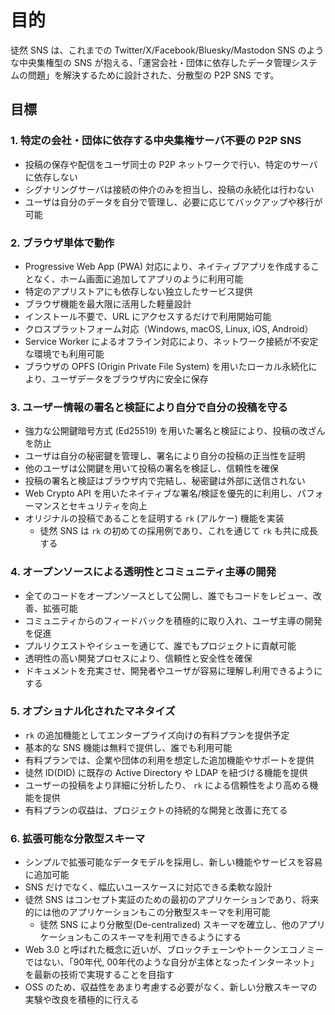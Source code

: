 # 目的

徒然 SNS は、これまでの Twitter/X/Facebook/Bluesky/Mastodon SNS のような中央集権型の SNS が抱える、「運営会社・団体に依存したデータ管理システムの問題」を解決するために設計された、分散型の P2P SNS です。

## 目標

### 1. 特定の会社・団体に依存する中央集権サーバ不要の P2P SNS

- 投稿の保存や配信をユーザ同士の P2P ネットワークで行い、特定のサーバに依存しない
- シグナリングサーバは接続の仲介のみを担当し、投稿の永続化は行わない
- ユーザは自分のデータを自分で管理し、必要に応じてバックアップや移行が可能

### 2. ブラウザ単体で動作

- Progressive Web App (PWA) 対応により、ネイティブアプリを作成することなく、ホーム画面に追加してアプリのように利用可能
- 特定のアプリストアにも依存しない独立したサービス提供
- ブラウザ機能を最大限に活用した軽量設計
- インストール不要で、URL にアクセスするだけで利用開始可能
- クロスプラットフォーム対応（Windows, macOS, Linux, iOS, Android）
- Service Worker によるオフライン対応により、ネットワーク接続が不安定な環境でも利用可能
- ブラウザの OPFS (Origin Private File System) を用いたローカル永続化により、ユーザデータをブラウザ内に安全に保存

### 3. ユーザー情報の署名と検証により自分で自分の投稿を守る

- 強力な公開鍵暗号方式 (Ed25519) を用いた署名と検証により、投稿の改ざんを防止
- ユーザは自分の秘密鍵を管理し、署名により自分の投稿の正当性を証明
- 他のユーザは公開鍵を用いて投稿の署名を検証し、信頼性を確保
- 投稿の署名と検証はブラウザ内で完結し、秘密鍵は外部に送信されない
- Web Crypto API を用いたネイティブな署名/検証を優先的に利用し、パフォーマンスとセキュリティを向上
- オリジナルの投稿であることを証明する `rk` (アルケー) 機能を実装
  - 徒然 SNS は `rk` の初めての採用例であり、これを通じて `rk` も共に成長する

### 4. オープンソースによる透明性とコミュニティ主導の開発

- 全てのコードをオープンソースとして公開し、誰でもコードをレビュー、改善、拡張可能
- コミュニティからのフィードバックを積極的に取り入れ、ユーザ主導の開発を促進
- プルリクエストやイシューを通じて、誰でもプロジェクトに貢献可能
- 透明性の高い開発プロセスにより、信頼性と安全性を確保
- ドキュメントを充実させ、開発者やユーザが容易に理解し利用できるようにする

### 5. オプショナル化されたマネタイズ

- `rk` の追加機能としてエンタープライズ向けの有料プランを提供予定
- 基本的な SNS 機能は無料で提供し、誰でも利用可能
- 有料プランでは、企業や団体の利用を想定した追加機能やサポートを提供
- 徒然 ID(DID) に既存の Active Directory や LDAP を紐づける機能を提供
- ユーザーの投稿をより詳細に分析したり、 `rk` による信頼性をより高める機能を提供
- 有料プランの収益は、プロジェクトの持続的な開発と改善に充てる

### 6. 拡張可能な分散型スキーマ

- シンプルで拡張可能なデータモデルを採用し、新しい機能やサービスを容易に追加可能
- SNS だけでなく、幅広いユースケースに対応できる柔軟な設計
- 徒然 SNS はコンセプト実証のための最初のアプリケーションであり、将来的には他のアプリケーションもこの分散型スキーマを利用可能
  - 徒然 SNS により分散型(De-centralized) スキーマを確立し、他のアプリケーションもこのスキーマを利用できるようにする
- Web 3.0 と呼ばれた概念に近いが、ブロックチェーンやトークンエコノミーではない、「90年代, 00年代のような自分が主体となったインターネット」を最新の技術で実現することを目指す
- OSS のため、収益性をあまり考慮する必要がなく、新しい分散スキーマの実験や改良を積極的に行える

